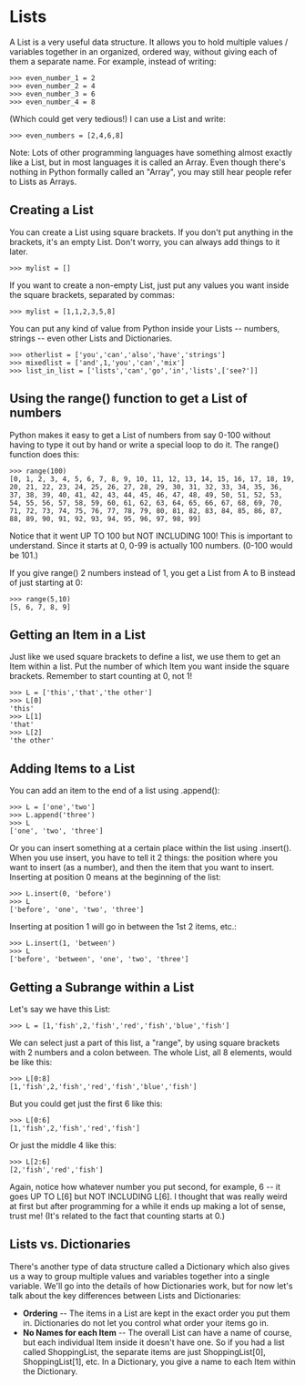 Lists
=====

A List is a very useful data structure.  It allows you to hold multiple values / variables together in an organized, ordered way, without giving each of them a separate name.  For example, instead of writing:

	>>> even_number_1 = 2
	>>> even_number_2 = 4
	>>> even_number_3 = 6
	>>> even_number_4 = 8

(Which could get very tedious!)  I can use a List and write:

	>>> even_numbers = [2,4,6,8]

Note:  Lots of other programming languages have something almost exactly like a List, but in most languages it is called an Array.  Even though there's nothing in Python formally called an "Array", you may still hear people refer to Lists as Arrays.


Creating a List
---------------

You can create a List using square brackets.  If you don't put anything in the brackets, it's an empty List.  Don't worry, you can always add things to it later.

	>>> mylist = []

If you want to create a non-empty List, just put any values you want inside the square brackets, separated by commas:

	>>> mylist = [1,1,2,3,5,8]

You can put any kind of value from Python inside your Lists -- numbers, strings -- even other Lists and Dictionaries.

	>>> otherlist = ['you','can','also','have','strings']
	>>> mixedlist = ['and',1,'you','can','mix']
	>>> list_in_list = ['lists','can','go','in','lists',['see?']]


Using the range() function to get a List of numbers
---------------------------------------------------

Python makes it easy to get a List of numbers from say 0-100 without having to type it out by hand or write a special loop to do it.  The range() function does this:

	>>> range(100)
	[0, 1, 2, 3, 4, 5, 6, 7, 8, 9, 10, 11, 12, 13, 14, 15, 16, 17, 18, 19, 20, 21, 22, 23, 24, 25, 26, 27, 28, 29, 30, 31, 32, 33, 34, 35, 36, 37, 38, 39, 40, 41, 42, 43, 44, 45, 46, 47, 48, 49, 50, 51, 52, 53, 54, 55, 56, 57, 58, 59, 60, 61, 62, 63, 64, 65, 66, 67, 68, 69, 70, 71, 72, 73, 74, 75, 76, 77, 78, 79, 80, 81, 82, 83, 84, 85, 86, 87, 88, 89, 90, 91, 92, 93, 94, 95, 96, 97, 98, 99]

Notice that it went UP TO 100 but NOT INCLUDING 100!  This is important to understand.  Since it starts at 0, 0-99 is actually 100 numbers.  (0-100 would be 101.)

If you give range() 2 numbers instead of 1, you get a List from A to B instead of just starting at 0:

	>>> range(5,10)
	[5, 6, 7, 8, 9]


Getting an Item in a List
-------------------------

Just like we used square brackets to define a list, we use them to get an Item within a list.  Put the number of which Item you want inside the square brackets.  Remember to start counting at 0, not 1!

	>>> L = ['this','that','the other']
	>>> L[0]
	'this'
	>>> L[1]
	'that'
	>>> L[2]
	'the other'



Adding Items to a List
----------------------

You can add an item to the end of a list using .append():

	>>> L = ['one','two']
	>>> L.append('three')
	>>> L
	['one', 'two', 'three']

Or you can insert something at a certain place within the list using .insert().  When you use insert, you have to tell it 2 things: the position where you want to insert (as a number), and then the item that you want to insert.  Inserting at position 0 means at the beginning of the list:

	>>> L.insert(0, 'before')
	>>> L
	['before', 'one', 'two', 'three']

Inserting at position 1 will go in between the 1st 2 items, etc.:

	>>> L.insert(1, 'between')
	>>> L
	['before', 'between', 'one', 'two', 'three']


Getting a Subrange within a List
--------------------------------

Let's say we have this List:

	>>> L = [1,'fish',2,'fish','red','fish','blue','fish']

We can select just a part of this list, a "range", by using square brackets with 2 numbers and a colon between.  The whole List, all 8 elements, would be like this:

	>>> L[0:8]
	[1,'fish',2,'fish','red','fish','blue','fish']

But you could get just the first 6 like this:

	>>> L[0:6]
	[1,'fish',2,'fish','red','fish']

Or just the middle 4 like this:

	>>> L[2:6]
	[2,'fish','red','fish']

Again, notice how whatever number you put second, for example, 6 -- it goes UP TO L[6] but NOT INCLUDING L[6].  I thought that was really weird at first but after programming for a while it ends up making a lot of sense, trust me!  (It's related to the fact that counting starts at 0.)


Lists vs. Dictionaries
----------------------

There's another type of data structure called a Dictionary which also gives us a way to group multiple values and variables together into a single variable.  We'll go into the details of how Dictionaries work, but for now let's talk about the key differences between Lists and Dictionaries:

* __Ordering__ -- The items in a List are kept in the exact order you put them in.  Dictionaries do not let you control what order your items go in.
* __No Names for each Item__ -- The overall List can have a name of course, but each individual Item inside it doesn't have one.  So if you had a list called ShoppingList, the separate items are just ShoppingList[0], ShoppingList[1], etc.  In a Dictionary, you give a name to each Item within the Dictionary.

